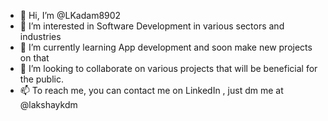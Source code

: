 - 👋 Hi, I’m @LKadam8902
- 👀 I’m interested in Software Development in various sectors and industries 
- 🌱 I’m currently learning App development and soon make new projects on that 
- 💞️ I’m looking to collaborate on various projects that will be beneficial for the public.
- 📫 To reach me, you can contact me on LinkedIn , just dm me at @lakshaykdm

<!---
LKadam8902/LKadam8902 is a ✨ special ✨ repository because its `README.md` (this file) appears on your GitHub profile.
You can click the Preview link to take a look at your changes.
--->
